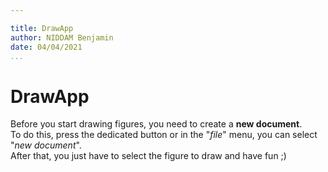 ```yaml
---

title: DrawApp
author: NIDDAM Benjamin
date: 04/04/2021
...
```


# DrawApp

Before you start drawing figures, you need to create a **new document**.\
To do this, press the dedicated button or in the "_file_" menu, you can select "_new document_".\
After that, you just have to select the figure to draw and have fun ;)
